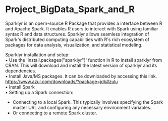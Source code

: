 # Project_BigData_Spark_and_R


Sparklyr is an  opern-source R Package that provides a interface between R and Apache Spark. It enables R users to interact with Spark using familiar syntax R and data structures. Sparklyr allows seamless integration of Spark's distributed computing capabilities with R's rich ecosystem of packages for data analysis, visualization, and statistical modeling.  

Sparklyr installation and setup:  
•	 Use the 'install.packages("sparklyr")' function in R to install sparklyr from CRAN. This will download and install the latest version of sparklyr and its dependencies.   
•	Install Java/MS packages. It can be downloaded by accessing this link. https://www.azul.com/downloads/?package=jdk#zulu  
•	Install Spark  
•	Setting up a Spark connection:  
  * Connecting to a local Spark. This typically involves specifying the Spark master URL and configuring any necessary environment variables.  
  * Or connecting to a remote Spark cluster. 


